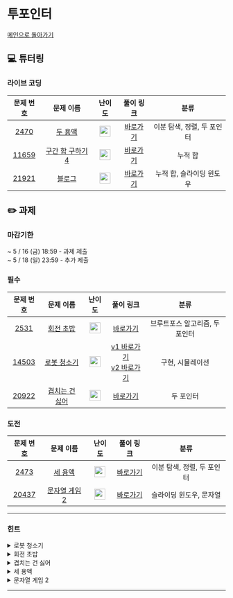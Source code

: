 # 투포인터
[메인으로 돌아가기](https://github.com/Altu-Bitu-8/Notice) 
## 💻 튜터링 
### 라이브 코딩
| 문제 번호 | 문제 이름 | 난이도 | 풀이 링크 | 분류 |
| :-: | :-: | :-: | :-: | :-: |
| [2470](https://www.acmicpc.net/problem/2470) | [두 용액](https://www.acmicpc.net/problem/2470) | <img height="25px" width="25px" src="https://static.solved.ac/tier_small/11.svg"/> |[바로가기](https://github.com/Altu-Bitu-8/Notice/blob/main/11_%ED%88%AC%ED%8F%AC%EC%9D%B8%ED%84%B0/%EB%9D%BC%EC%9D%B4%EB%B8%8C%EC%BD%94%EB%94%A9/2470.cpp) | 이분 탐색, 정렬, 두 포인터 |
| [11659](https://www.acmicpc.net/problem/11659) | [구간 합 구하기 4](https://www.acmicpc.net/problem/11659) | <img height="25px" width="25px" src="https://static.solved.ac/tier_small/8.svg"/> | [바로가기](https://github.com/Altu-Bitu-8/Notice/blob/main/11_%ED%88%AC%ED%8F%AC%EC%9D%B8%ED%84%B0/%EB%9D%BC%EC%9D%B4%EB%B8%8C%EC%BD%94%EB%94%A9/11659.cpp) | 누적 합 |
| [21921](https://www.acmicpc.net/problem/21921) | [블로그](https://www.acmicpc.net/problem/21921) | <img height="25px" width="25px" src="https://static.solved.ac/tier_small/8.svg"/> | [바로가기](https://github.com/Altu-Bitu-8/Notice/blob/main/11_%ED%88%AC%ED%8F%AC%EC%9D%B8%ED%84%B0/%EB%9D%BC%EC%9D%B4%EB%B8%8C%EC%BD%94%EB%94%A9/21921.cpp) | 누적 합, 슬라이딩 윈도우 |
## ✏️ 과제 
### 마감기한
~ 5 / 16 (금) 18:59 - 과제 제출 </br>
~ 5 / 18 (일) 23:59 - 추가 제출 </br>
### 필수
| 문제 번호 | 문제 이름 | 난이도 | 풀이 링크 | 분류 |
| :-: | :-: | :-: | :-: | :-: |
| [2531](https://www.acmicpc.net/problem/2531) | [회전 초밥](https://www.acmicpc.net/problem/2531) | <img height="25px" width="25px" src="https://static.solved.ac/tier_small/10.svg"/> | [바로가기](https://github.com/Altu-Bitu-8/Notice/blob/main/11_%ED%88%AC%ED%8F%AC%EC%9D%B8%ED%84%B0/%ED%95%84%EC%88%98/2531.cpp) | 브루트포스 알고리즘, 두 포인터 |
| [14503](https://www.acmicpc.net/problem/14503) | [로봇 청소기](https://www.acmicpc.net/problem/14503) | <img height="25px" width="25px" src="https://static.solved.ac/tier_small/11.svg"/> | [v1 바로가기](https://github.com/Altu-Bitu-8/Notice/blob/main/11_%ED%88%AC%ED%8F%AC%EC%9D%B8%ED%84%B0/%ED%95%84%EC%88%98/14503_v1.cpp) <br> [v2 바로가기](https://github.com/Altu-Bitu-8/Notice/blob/main/11_%ED%88%AC%ED%8F%AC%EC%9D%B8%ED%84%B0/%ED%95%84%EC%88%98/14503_v2.cpp) | 구현, 시뮬레이션 |
| [20922](https://www.acmicpc.net/problem/20922) | [겹치는 건 싫어](https://www.acmicpc.net/problem/20922) | <img height="25px" width="25px" src="https://static.solved.ac/tier_small/10.svg"/> | [바로가기](https://github.com/Altu-Bitu-8/Notice/blob/main/11_%ED%88%AC%ED%8F%AC%EC%9D%B8%ED%84%B0/%ED%95%84%EC%88%98/20922.cpp) | 두 포인터 |
### 도전
| 문제 번호 | 문제 이름 | 난이도 | 풀이 링크 | 분류 |
| :-: | :-: | :-: | :-: | :-: |
| [2473](https://www.acmicpc.net/problem/2473) | [세 용액](https://www.acmicpc.net/problem/2473) | <img height="25px" width="25px" src="https://static.solved.ac/tier_small/13.svg"/> | [바로가기](https://github.com/Altu-Bitu-8/Notice/tree/main/11_%ED%88%AC%ED%8F%AC%EC%9D%B8%ED%84%B0/%EB%8F%84%EC%A0%84/2473.cpp) | 이분 탐색, 정렬, 두 포인터 |
| [20437](https://www.acmicpc.net/problem/20437) | [문자열 게임 2](https://www.acmicpc.net/problem/20437) | <img height="25px" width="25px" src="https://static.solved.ac/tier_small/11.svg"/> | [바로가기](https://github.com/Altu-Bitu-8/Notice/tree/main/11_%ED%88%AC%ED%8F%AC%EC%9D%B8%ED%84%B0/%EB%8F%84%EC%A0%84/20437.cpp) | 슬라이딩 윈도우, 문자열 |
---
 ### 힌트
<details><summary>로봇 청소기</summary><div markdown="1">&nbsp;&nbsp;&nbsp;&nbsp;청소할 공간이 없을 때까지 계속해서 청소하는 방식이네요. 배웠던 알고리즘과 비슷해보이지 않나요? 방향에 유의하여 풀어보아요.</div></details>
<details><summary>회전 초밥</summary><div markdown="1">&nbsp;&nbsp;&nbsp;&nbsp;예외 상황은 먼저 고려하는 게 좋아요. 쿠폰으로 먹을 수 있는 초밥부터 먹는 건 어떤가요?? 그리고 윈도우를 움직일 때마다 가짓수를 잘 세어보아요!</div></details>
<details><summary>겹치는 건 싫어</summary><div markdown="1">&nbsp;&nbsp;&nbsp;&nbsp;연속 부분 수열의 범위를 차근차근 하나씩 늘려가 보아요. 현재 부분 수열 내에 각 숫자가 몇 개씩 있는지 잘 세어야 해요.</div></details>
<details><summary>세 용액</summary><div markdown="1">&nbsp;&nbsp;&nbsp;&nbsp;용액이 3개니 포인터가 세 개나 필요할 것 같네요. 두 개의 포인터만 사용하면서 투 포인터 문제처럼 풀 수는 없을까요??</div></details>
<details><summary>문자열 게임 2</summary><div markdown="1">&nbsp;&nbsp;&nbsp;&nbsp;주어진 문자열을 그대로 탐색하기는 어려워 보여요. 문자별로 따로 탐색해 보는 건 어떤가요?</div></details>

---
